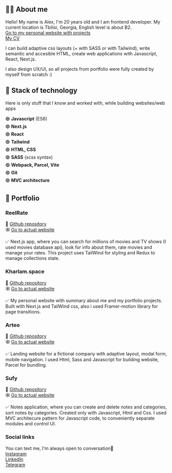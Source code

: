 ## 🧑‍💻 About me
Hello! My name is Alex, I'm 20 years old and I am frontend developer.
My current location is Tbilisi, Georgia, English level is about B2.                                                                                           
[Go to my personal website with projects](https://kharlam.space/)   
[My CV](https://drive.google.com/file/d/1rTRdfxtlIZapWkRGTDOa1RABN9NeKW7K/view?usp=share_link)

I can build adaptive css layouts (+ with SASS or with Tailwind), write semantic and accesible HTML, create web applications with Javascript, React, Next.js.

I also design UX/UI, so all projects from portfolio were fully created by myself from scratch :)

## 🔧 Stack of technology
Here is only stuff that I know and worked with, while building websites/web apps

🟢  **Javascript** (ES6)                                                                                                                            
🟢  **Next.js**                                                                                                                            
🟢  **React**                                                                                                      
🟢  **Tailwind**   
🟢  **HTML, CSS**                                                                           
🟢  **SASS** (scss syntax)                                                                             
🟢  **Webpack, Parcel, Vite**    
🟢  **Git**  
🟢  **MVC architecture**  

## 💼 Portfolio

### ReelRate
🧾 [Github repository](https://github.com/alexkharlam/reelrate)  
🕸️ [Go to actual website](https://reelrate.netlify.app/)

   ✅ Next.js app, where you can search for millions of movies and TV shows (I used movies database api), look for info about them, rate movies and manage your rates. This project uses TailWind for styling and Redux to manage collections state.
   
### Kharlam.space
🧾 [Github repository](https://github.com/alexkharlam/portfolio)  
🕸️ [Go to actual website](https://kharlam.space)

   ✅ My personal website with summary about me and my portfolio projects. Built with Next.js and TailWind css, also i used Framer-motion library for page transitions.
   

### Arteo
🧾 [Github repository](https://github.com/alexkharlam/arteo)  
🕸️ [Go to actual website](https://arteo.netlify.app/)

   ✅ Landing website for a fictional company with adaptive layout, modal form, mobile navigation.
   I used Html, Sass and Javascript for building website, Parcel for bundling.
   

### Sufy
🧾 [Github repository](https://github.com/alexkharlam/sufy)  
🕸️ [Go to actual website](https://sufy.netlify.app/)

✅ Notes application, where you can create and delete notes and categories, sort notes by categories. Created only with Javascript, Html and Css. I used MVC architecure pattern for Javascript code, to conveniently separate modules and control UI. 

### Social links
You can text me, I'm always open to conversation🙂                                                        
   [Instagram](https://www.instagram.com/a__kharlam/)                                           
   [LinkedIn](https://www.linkedin.com/in/kharlam/)                                              
   [Telegram](https://t.me/KHARLAM0)

